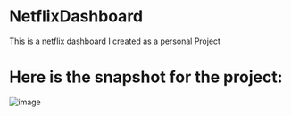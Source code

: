 # NetflixDashboard
This is a netflix dashboard I created as a personal Project

# Here is the snapshot for the project:
![image](https://github.com/user-attachments/assets/16b8618a-9a53-48ce-b00a-f9d8159ea640)


